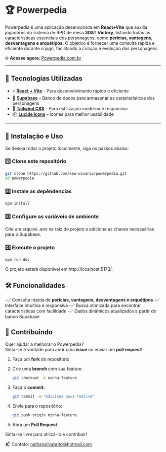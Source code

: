 # 🏆 Powerpedia

Powerpedia é uma aplicação desenvolvida em **React+Vite** que auxilia jogadores do sistema de RPG de mesa **3D&T Victory**, listando todas as características essenciais dos personagens, como **perícias, vantagens, desvantagens e arquétipos**. O objetivo é fornecer uma consulta rápida e eficiente durante o jogo, facilitando a criação e evolução dos personagens.

🌐 **Acesse agora:** [Powerpedia.com.br](https://powerpedia.com.br)

---

## 🚀 Tecnologias Utilizadas

- ⚡ **[React + Vite](https://vitejs.dev/)** – Para desenvolvimento rápido e eficiente
- 💾 **[Supabase](https://supabase.com/)** – Banco de dados para armazenar as características dos personagens
- 🎨 **[Tailwind CSS](https://tailwindcss.com/)** – Para estilização moderna e responsiva
- 📦 **[Lucide Icons](https://lucide.dev/)** – Ícones para melhor usabilidade

---

## 🔧 Instalação e Uso

Se deseja rodar o projeto localmente, siga os passos abaixo:

### 1️⃣ Clone este repositório

```sh
git clone https://github.com/seu-usuario/powerpedia.git
cd powerpedia
```

### 2️⃣ Instale as depêndencias

``` sh
npm install
```

### 3️⃣ Configure as variáveis de ambiente
Crie um arquivo .env na raiz do projeto e adicione as chaves necessárias para o Supabase.

### 4️⃣ Execute o projeto

``` sh
npm run dev
```
O projeto estará disponível em http://localhost:5173/.

## 🛠 Funcionalidades
-✅ Consulta rápida de **perícias, vantagens, desvantagens e arquétipos**
-✅ Interface intuitiva e responsiva
-✅ Busca otimizada para encontrar características com facilidade
-✅ Dados dinâmicos atualizados a partir do banco Supabase

## 🤝 Contribuindo

Quer ajudar a melhorar o Powerpedia?  
Sinta-se à vontade para abrir uma **issue** ou enviar um **pull request**!  

1. Faça um **fork** do repositório  
2. Crie uma **branch** com sua feature:  

   ```sh
   git checkout -b minha-feature
   ```
3. Faça o **commit:**
   ```sh
   git commit -m "Adiciona nova feature"
   ```
4. Envie para o repositório:
   ```sh
   git push origin minha-feature
   ```
5. Abra um **Pull Request**

Sinta-se livre para utilizá-lo e contribuir!

📬 Contato: nathansilvabrito@hotmail.com
